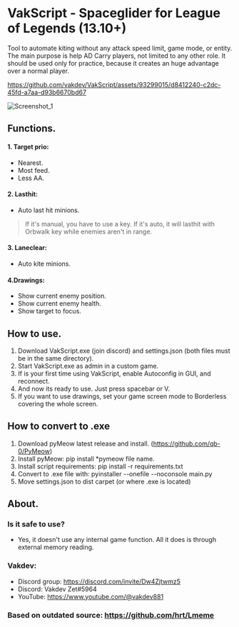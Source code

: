 # VakScript - Spaceglider for League of Legends (13.10+)

Tool to automate kiting without any attack speed limit, game mode, or entity.
The main purpose is help AD Carry players, not limited to any other role.
It should be used only for practice, because it creates an huge advantage over a normal player.

https://github.com/vakdev/VakScript/assets/93299015/d8412240-c2dc-45fd-a7aa-d93b6670bd67

![Screenshot_1](https://github.com/vakdev/VakScript/assets/93299015/70ace742-0d9a-4350-80fa-4785e989d6b8)


## Functions.
#### 1. Target prio:
 - Nearest.
 - Most feed.
 - Less AA.

#### 2. Lasthit:
 - Auto last hit minions.
 > If it's manual, you have to use a key. If it's auto, it will lasthit with Orbwalk key while enemies aren't in range.

#### 3. Laneclear:
 - Auto kite minions.

#### 4.Drawings:
 - Show current enemy position.
 - Show current enemy health.
 - Show target to focus.

## How to use.
1. Download VakScript.exe (join discord) and settings.json (both files must be in the same directory).
2. Start VakScript.exe as admin in a custom game.
3. If is your first time using VakScript, enable Autoconfig in GUI,  and reconnect.
4.  And now its ready to use.  Just press spacebar or V.
5. If you want to use drawings, set your game screen mode to Borderless covering the whole screen.

## How to convert to .exe
1. Download pyMeow latest release and install. (https://github.com/qb-0/PyMeow)
2. Install pyMeow: pip install *pymeow file name.
3. Install script requirements: pip install -r requirements.txt
4. Convert to .exe file with: pyinstaller --onefile --noconsole main.py
5. Move settings.json to dist carpet (or where .exe is located)

## About.
### Is it  safe to use?
- Yes, it doesn't use any internal game function.  All it does is through external memory reading. 

### Vakdev:
- Discord group: https://discord.com/invite/Dw4Zjtwmz5
- Discord: Vakdev Zet#5964
- YouTube: https://www.youtube.com/@vakdev881

### Based on outdated source: https://github.com/hrt/Lmeme
